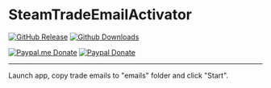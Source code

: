 # SteamTradeEmailActivator

[![GitHub Release](https://img.shields.io/github/release/Shmurdik/SteamTradeEmailActivator.svg?label=Latest&maxAge=3600)](https://github.com/Shmurdik/SteamTradeEmailActivator/releases/latest)
[![Github Downloads](https://img.shields.io/github/downloads/Shmurdik/SteamTradeEmailActivator/latest/total.svg?label=Downloads&maxAge=60&colorB=green)](https://github.com/Shmurdik/SteamTradeEmailActivator/releases/latest)

[![Paypal.me Donate](https://img.shields.io/badge/Paypal.me-donate-blue.svg)](https://www.paypal.me/Shmurdik/1usd)
[![Paypal Donate](https://img.shields.io/badge/Paypal-donate-blue.svg)](https://www.paypal.com/cgi-bin/webscr?cmd=_donations&business=CWHKXHVBFJV7C&lc=RU&item_name=Shmurdik&item_number=GitHub&currency_code=USD&bn=PP%2dDonationsBF%3abtn_donateCC_LG%2egif%3aNonHosted)

***

Launch app, copy trade emails to "emails" folder and click "Start".
